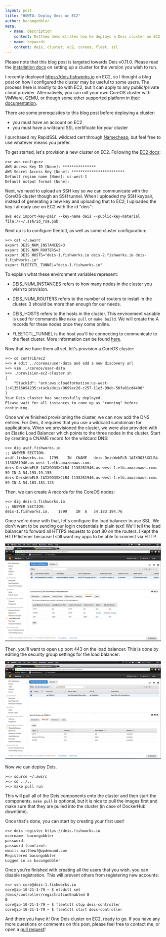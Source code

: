 ```yaml
---
layout: post
title: "HOWTO: Deploy Deis on EC2"
author: bacongobbler
meta:
  - name: description
    content: Matthew demonstrates how he deploys a Deis cluster on EC2
  - name: keywords
    content: deis, cluster, ec2, coreos, fleet, ssl
---
```


Please note that this blog post is targeted towards Deis v0.11.0. Please read the
[installation docs](http://docs.deis.io/en/latest/installing_deis/) on setting up a
cluster for the version you wish to run.

I recently deployed https://deis.fishworks.io on EC2, so I thought a blog post on how I
configured the cluster may be useful to some users. The process here is mostly to do with
EC2, but it can apply to any public/private cloud provider. Alternatively, you can roll
your own CoreOS cluster with VMWare, QEMU, or though some other supported platform in
[their documentation](https://coreos.com/docs/).

<!--more-->

There are some prerequisites to this blog post before deploying a cluster:

- you must have an account on EC2
- you must have a wildcard SSL certificate for your cluster

I purchased my RapidSSL wildcard cert through [Namecheap](https://www.namecheap.com/), but
feel free to use whatever means you prefer.

To get started, let's provision a new cluster on EC2. Following the [EC2 docs](https://github.com/deis/deis/blob/master/contrib/ec2/README.md):

    ><> aws configure
    AWS Access Key ID [None]: ***************
    AWS Secret Access Key [None]: ************************
    Default region name [None]: us-west-1
    Default output format [None]:

Next, we need to upload an SSH key so we can communicate with the CoreOS cluster though an
SSH tunnel. When I uploaded my SSH keypair, instead of generating a new key and uploading
that to EC2, I uploaded the key I already use on EC2 with the id "deis":

    aws ec2 import-key-pair --key-name deis --public-key-material file://~/.ssh/id_rsa.pub

Next up is to configure fleetctl, as well as some cluster configuration:

    ><> cat ~/.awsrc
    export DEIS_NUM_INSTANCES=3
    export DEIS_NUM_ROUTERS=3
    export DEIS_HOSTS="deis-1.fishworks.io deis-2.fishworks.io deis-3.fishworks.io"
    export FLEETCTL_TUNNEL="deis-1.fishworks.io"

To explain what these environment variables represent:

- DEIS_NUM_INSTANCES refers to how many nodes in the cluster you wish to provision.

- DEIS_NUM_ROUTERS refers to the number of routers to install in the cluster. 3 should be
  more than enough for our needs.

- DEIS_HOSTS refers to the hosts in the cluster. This environment variable is used for
  commands like `make pull` or `make build`. We will create the A records for these nodes
  once they come online.

- FLEETCTL_TUNNEL is the host you'll be connecting to communicate to the fleet cluster.
  More information can be found [here][fleetctl-remote].

Now that we have them all set, let's provision a CoreOS cluster:

    ><> cd contrib/ec2
    ><> # edit ../coreos/user-data and add a new discovery url
    ><> vim ../coreos/user-data
    ><> ./provision-ec2-cluster.sh
    {
        "StackId": "arn:aws:cloudformation:us-west-1:413516094235:stack/deis/9699ec20-c257-11e3-99eb-50fa01cd4496"
    }
    Your Deis cluster has successfully deployed.
    Please wait for all instances to come up as "running" before continuing.

Once we've finished provisioning the cluster, we can now add the DNS entries. For Deis, it
requires that you use a wildcard sumdomain for applications. When we provisioned the
cluster, we were also provided with an Elastic Load Balancer which points to the three
nodes in the cluster. Start by creating a CNAME record for the wildcard DNS:

    ><> dig asdf.fishworks.io
    ;; ANSWER SECTION:
    asdf.fishworks.io.  1799    IN  CNAME   deis-DeisWebELB-1AIX9O3SXCLR4-1138261946.us-west-1.elb.amazonaws.com.
    deis-DeisWebELB-1AIX9O3SXCLR4-1138261946.us-west-1.elb.amazonaws.com. 59 IN A 54.193.19.155
    deis-DeisWebELB-1AIX9O3SXCLR4-1138261946.us-west-1.elb.amazonaws.com. 59 IN A 54.183.181.125

Then, we can create A records for the CoreOS nodes:

    ><> dig deis-1.fishworks.io
    ;; ANSWER SECTION:
    deis-1.fishworks.io.    1799    IN  A   54.183.194.76

Once we're done with that, let's configure the load balancer to use SSL. We don't want to
be sending our login credentials in plain text! We'll tell the load balancer to forward
all HTTPS requests to port 80 on the routers. I kept the HTTP listener because I still
want my apps to be able to connect via HTTP.

![load balancer listener config](/assets/img/deis-on-ec2-listeners.png)

Then, you'll want to open up port 443 on the load balancer. This is done by editing the
security group settings for the load balancer:

![load balancer security group settings](/assets/img/deis-on-ec2-secgroup-settings.png)

Now we can deploy Deis.

    ><> source ~/.awsrc
    ><> cd ../..
    ><> make pull run

This will pull all of the Deis components onto the cluster and then start the components.
`make pull` is optional, but it is nice to pull the images first and make sure that they
are pulled into the cluster (in case of DockerHub downtime).

Once that's done, you can start by creating your first user!

    ><> deis register https://deis.fishworks.io
    username: bacongobbler
    password:
    password (confirm):
    email: matthewf@opdemand.com
    Registered bacongobbler
    Logged in as bacongobbler

Once you're finished with creating all the users that you wish, you can disable
registration. This will prevent others from registering new accounts:

    ><> ssh core@deis-1.fishworks.io
    core@ip-10-21-1-79 ~ $ etcdctl set /deis/controller/registrationEnabled 0
    0
    core@ip-10-21-1-79 ~ $ fleetctl stop deis-controller
    core@ip-10-21-1-79 ~ $ fleetctl start deis-controller

And there you have it! One Deis cluster on EC2, ready to go. If you have any more
questions or comments on this post, please feel free to contact me, or open a
[pull request](https://github.com/deis/deis.io)!


[fleetctl-remote]: https://github.com/coreos/fleet/blob/master/Documentation/using-the-client.md#from-an-external-host
